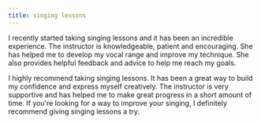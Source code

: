```yaml
---
title: singing lessons
---
```


I recently started taking singing lessons and it has been an incredible experience. The instructor is knowledgeable, patient and encouraging. She has helped me to develop my vocal range and improve my technique. She also provides helpful feedback and advice to help me reach my goals.

I highly recommend taking singing lessons. It has been a great way to build my confidence and express myself creatively. The instructor is very supportive and has helped me to make great progress in a short amount of time. If you're looking for a way to improve your singing, I definitely recommend giving singing lessons a try.